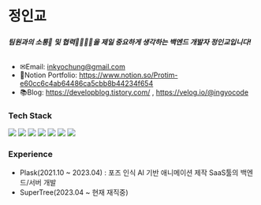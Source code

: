 # 정인교
#####
##### 팀원과의 소통🧏‍ 및 협력👨‍👨‍👦‍👦을 제일 중요하게 생각하는 백엔드 개발자 정인교입니다!
##### 
######
######
######
#####
- ✉Email: inkyochung@gmail.com
- 📝Notion Portfolio: https://www.notion.so/Protim-e60cc6c4ab64486ca5cbb8b44234f654
- 📚Blog: https://developblog.tistory.com/ , https://velog.io/@ingyocode

### Tech Stack
<img src="https://img.shields.io/badge/JavaScript-F7DF1E?style=flat-square&logo=JavaScript&logoColor=white"/> <img src="https://img.shields.io/badge/TypeScript-3178C6?style=flat-square&logo=TypeScript&logoColor=white"/> <img src="https://img.shields.io/badge/tsNode-3178C6?style=flat-square&logo=ts-node&logoColor=white"/> <img src="https://img.shields.io/badge/MySQL-4479A1?style=flat-square&logo=MySQL&logoColor=white"/> <img src="https://img.shields.io/badge/Vuejs-4FC08D?style=flat-square&logo=Vue.js&logoColor=white"/> <img src="https://img.shields.io/badge/Swagger-85EA2D?style=flat-square&logo=Swagger&logoColor=white"/> <img src="https://img.shields.io/badge/NestJS-E0234E?style=flat-square&logo=NestJS&logoColor=white"/>
#### 
#### 
### Experience
- Plask(2021.10 ~ 2023.04) : 포즈 인식 AI 기반 애니메이션 제작 SaaS툴의 백엔드/서버 개발
- SuperTree(2023.04 ~ 현재 재직중)
